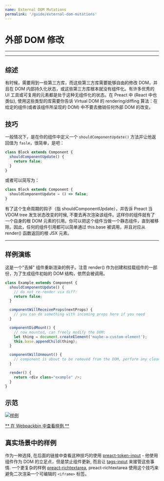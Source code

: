 ```yaml
---
name: External DOM Mutations
permalink: '/guide/external-dom-mutations'
---
```


# 外部 DOM 修改<!-- omit in toc -->

---

<toc></toc>

---

## 综述

有时候，需要用到一些第三方库，而这些第三方库需要能够自由的修改 DOM，并且在 DOM 内部持久化状态，或这些第三方库根本就没有组件化。有许多优秀的 UI 工具或可复用的元素都是处于这种无组件化的状态。在 Preact 中 (React 中也类似), 使用这些类型的库需要你告诉 Virtual DOM 的 rendering/diffing 算法：在给定的组件(或者该组件所呈现的 DOM) 中不要去撤销任何外部 DOM 的改变。

## 技巧

一般情况下，是在你的组件中定义一个 `shouldComponentUpdate()` 方法并让他返回值为 `fasle`，很简单，是吧：

```js
class Block extends Component {
  shouldComponentUpdate() {
    return false;
  }
}
```

或者可以简写为：

```js
class Block extends Component {
  shouldComponentUpdate = () => false;
}
```

有了这个生命周期的钩子（指 shouldComponentUpdate），并告诉 Preact 当 VDOM tree 发生状态改变的时候, 不要去再次渲染该组件。这样你的组件就有了一个自身的根 DOM 元素的引用。你可以把这个组件当做一个静态组件，直到被移除。因此，任何的组件引用都可以简单通过 this.base 被调用，并且对应从 render() 函数返回的根 JSX 元素。

---

## 样例演练

这是一个"去掉" 组件重新渲染的例子。注意 render() 作为创建和挂载组件的一部份，为了生成组件初始的 DOM 结构，依然会被调用。
```js
class Example extends Component {
  shouldComponentUpdate() {
    // do not re-render via diff:
    return false;
  }

  componentWillReceiveProps(nextProps) {
    // you can do something with incoming props here if you need
  }

  componentDidMount() {
    // now mounted, can freely modify the DOM:
    let thing = document.createElement('maybe-a-custom-element');
    this.base.appendChild(thing);
  }

  componentWillUnmount() {
    // component is about to be removed from the DOM, perform any cleanup.
  }

  render() {
    return <div class="example" />;
  }
}
```


## 示范

[![样例](https://i.gyazo.com/a63622edbeefb2e86d6c0d9c8d66e582.gif)](https://www.webpackbin.com/bins/-KflCmJ5bvKsRF8WDkzb)

[** 在 Webpackbin 中查看样例 **](https://www.webpackbin.com/bins/-KflCmJ5bvKsRF8WDkzb)


## 真实场景中的样例

作为一种选择, 在后面的链接中查看这种技巧的使用 [preact-token-input](https://github.com/developit/preact-token-input/blob/master/src/index.js) -
他使用组件作为 DOM 的立足点，但是禁止组件更新, 而且让 [tags-input](https://github.com/developit/tags-input) 来接管这些事情.  一个更复杂的样例 [preact-richtextarea](https://github.com/developit/preact-richtextarea), preact-richtextarea 使用这个技巧来避免二次渲染一个可编辑的 `<iframe>` 标签。
